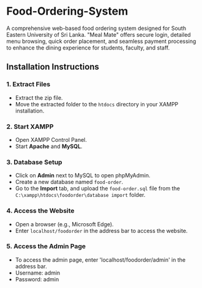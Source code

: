 # Food-Ordering-System
A comprehensive web-based food ordering system designed for South Eastern University of Sri Lanka. "Meal Mate" offers secure login, detailed menu browsing, quick order placement, and seamless payment processing to enhance the dining experience for students, faculty, and staff.

## Installation Instructions

### 1. Extract Files
- Extract the zip file.
- Move the extracted folder to the `htdocs` directory in your XAMPP installation.

### 2. Start XAMPP
- Open XAMPP Control Panel.
- Start **Apache** and **MySQL**.

### 3. Database Setup
- Click on **Admin** next to MySQL to open phpMyAdmin.
- Create a new database named `food-order`.
- Go to the **Import** tab, and upload the `food-order.sql` file from the `C:\xampp\htdocs\foodorder\database import` folder.

### 4. Access the Website
- Open a browser (e.g., Microsoft Edge).
- Enter `localhost/foodorder` in the address bar to access the website.

### 5. Access the Admin Page
- To access the admin page, enter 'localhost/foodorder/admin' in the address bar.
- Username: admin
- Password: admin
